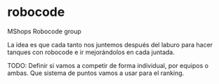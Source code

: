 # robocode
MShops Robocode group

La idea es que cada tanto nos juntemos después del laburo para hacer tanques con robocode e ir mejorándolos en cada juntada.

TODO:
Definir si vamos a competir de forma individual, por equipos o ambas.
Que sistema de puntos vamos a usar para el ranking.
